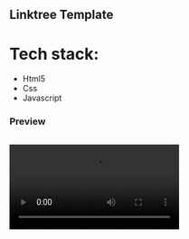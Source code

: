 ## Linktree Template

<h1>Tech stack:</h1>
<ul>
<li>Html5</li>
<li>Css</li>
<li>Javascript</li>
</ul>

### Preview

<img src="">

<video src=""></video>